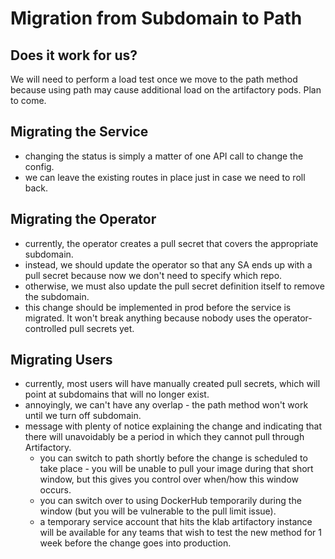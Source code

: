 # Migration from Subdomain to Path

## Does it work for us?

We will need to perform a load test once we move to the path method because using path may cause additional load on the artifactory pods. Plan to come.

## Migrating the Service

- changing the status is simply a matter of one API call to change the config.
- we can leave the existing routes in place just in case we need to roll back.

## Migrating the Operator

- currently, the operator creates a pull secret that covers the appropriate subdomain.
- instead, we should update the operator so that any SA ends up with a pull secret because now we don't need to specify which repo.
- otherwise, we must also update the pull secret definition itself to remove the subdomain.
- this change should be implemented in prod before the service is migrated. It won't break anything because nobody uses the operator-controlled pull secrets yet.

## Migrating Users

- currently, most users will have manually created pull secrets, which will point at subdomains that will no longer exist.
- annoyingly, we can't have any overlap - the path method won't work until we turn off subdomain.
- message with plenty of notice explaining the change and indicating that there will unavoidably be a period in which they cannot pull through Artifactory.
    - you can switch to path shortly before the change is scheduled to take place - you will be unable to pull your image during that short window, but this gives you control over when/how this window occurs.
    - you can switch over to using DockerHub temporarily during the window (but you will be vulnerable to the pull limit issue).
    - a temporary service account that hits the klab artifactory instance will be available for any teams that wish to test the new method for 1 week before the change goes into production.
